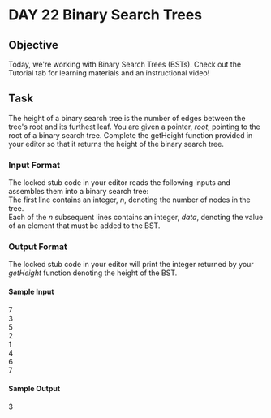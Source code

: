# DAY 22 Binary Search Trees

## Objective 
Today, we're working with Binary Search Trees (BSTs). 
Check out the Tutorial tab for learning materials and an instructional video!

## Task 
The height of a binary search tree is the number of edges between the tree's root and its furthest leaf. 
You are given a pointer, *root*, pointing to the root of a binary search tree. 
Complete the getHeight function provided in your editor so that it returns the height of the binary search tree.

### Input Format
The locked stub code in your editor reads the following inputs and assembles them into a binary search tree:   
The first line contains an integer, *n*, denoting the number of nodes in the tree.   
Each of the *n* subsequent lines contains an integer, *data*, denoting the value of an element that must be added to the BST.

### Output Format
The locked stub code in your editor will print the integer returned by your *getHeight* function denoting the height of the BST.

#### Sample Input
7  
3  
5  
2  
1  
4  
6  
7  

#### Sample Output
3
